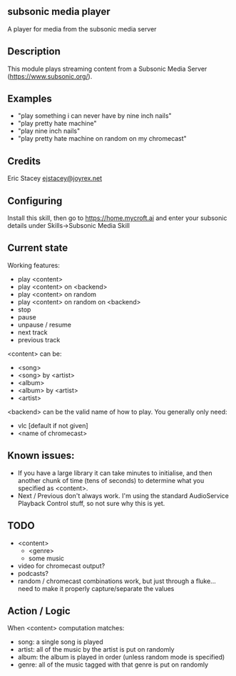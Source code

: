 ## subsonic media player
A player for media from the subsonic media server

## Description 
This module plays streaming content from a Subsonic Media Server (https://www.subsonic.org/).

## Examples 
* "play something i can never have by nine inch nails"
* "play pretty hate machine"
* "play nine inch nails"
* "play pretty hate machine on random on my chromecast"

## Credits 
Eric Stacey <ejstacey@joyrex.net>

## Configuring
Install this skill, then go to https://home.mycroft.ai and enter your subsonic details under Skills-\>Subsonic Media Skill

## Current state
Working features:
  - play \<content\>
  - play \<content\> on \<backend\>
  - play \<content\> on random
  - play \<content\> on random on \<backend\>
  - stop
  - pause
  - unpause / resume
  - next track
  - previous track


\<content\> can be:
  - \<song\>
  - \<song\> by \<artist\>
  - \<album\>
  - \<album\> by \<artist\>
  - \<artist\>

\<backend\> can be the valid name of how to play. You generally only need:
  - vlc [default if not given]
  - \<name of chromecast\>

## Known issues:
  - If you have a large library it can take minutes to initialise, and then another chunk of time (tens of seconds) to determine what you specified as \<content\>.
  - Next / Previous don't always work.  I'm using the standard AudioService Playback Control stuff, so not sure why this is yet.

## TODO
  - \<content\>
    - \<genre\>
    - some music
  - video for chromecast output?
  - podcasts?
  - random / chromecast combinations work, but just through a fluke... need to make it properly capture/separate the values

## Action / Logic
When \<content\> computation matches:
  - song: a single song is played
  - artist: all of the music by the artist is put on randomly
  - album: the album is played in order (unless random mode is specified)
  - genre: all of the music tagged with that genre is put on randomly

